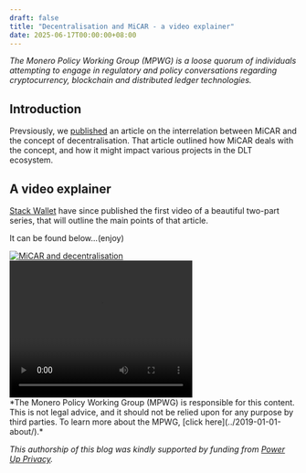```yaml
---
draft: false
title: "Decentralisation and MiCAR - a video explainer"
date: 2025-06-17T00:00:00+08:00
---
```


*The Monero Policy Working Group (MPWG) is a loose quorum of individuals attempting to engage in regulatory and policy conversations regarding cryptocurrency, blockchain and distributed ledger technologies.*

## Introduction

Prevsiously, we [published](https://privacyseries.github.io/posts/2025-03-25-decentralisation_and_micar/) an article on the interrelation between MiCAR and the concept of decentralisation. That article outlined how MiCAR deals with the concept, and how it might impact various projects in the DLT ecosystem.  

## A video explainer

[Stack Wallet](https://stackwallet.com/) have since published the first video of a beautiful two-part series, that will outline the main points of that article. 

It can be found below...(enjoy)

<a href="https://www.youtube.com/watch?v=pYkAgBtjhtw">
  <img src="https://markdown-videos-api.jorgenkh.no/url?url=https%3A%2F%2Fwww.youtube.com%2Fwatch%3Fv%3DpYkAgBtjhtw" alt="MiCAR and decentralisation" title="MiCAR and decentralisation"/>
</a>

<video width="320" height="240" controls>
  <source src="images/video-MiCAR_1.mp4" type="video/mp4">
</video>

<br>
*The Monero Policy Working Group (MPWG) is responsible for this content. This is not legal advice, and it should not be relied upon for any purpose by third parties. To learn more about the MPWG, [click here](../2019-01-01-about/).*

*This authorship of this blog was kindly supported by funding from [Power Up Privacy](https://powerupprivacy.com/).*
